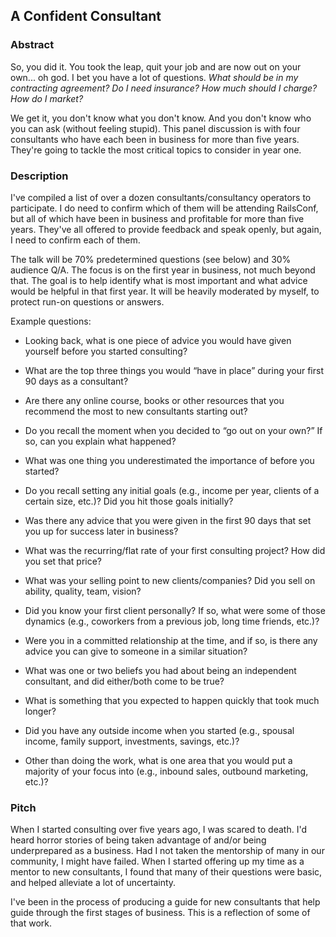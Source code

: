 ## A Confident Consultant

### Abstract

So, you did it. You took the leap, quit your job and are now out on your own... oh god. I bet you have a lot of questions. _What should be in my contracting agreement? Do I need insurance? How much should I charge? How do I market?_

We get it, you don't know what you don't know. And you don't know who you can ask (without feeling stupid). This panel discussion is with four consultants who have each been in business for more than five years. They're going to tackle the most critical topics to consider in year one.

### Description

I've compiled a list of over a dozen consultants/consultancy operators to participate.  I do need to confirm which of them will be attending RailsConf, but all of which have been in business and profitable for more than five years. They've all offered to provide feedback and speak openly, but again, I need to confirm each of them.

The talk will be 70% predetermined questions (see below) and 30% audience Q/A. The focus is on the first year in business, not much beyond that. The goal is to help identify what is most important and what advice would be helpful in that first year. It will be heavily moderated by myself, to protect run-on questions or answers.

Example questions:

- Looking back, what is one piece of advice you would have given yourself before you started consulting?

- What are the top three things you would “have in place” during your first 90 days as a consultant?

- Are there any online course, books or other resources that you recommend the most to new consultants starting out?

- Do you recall the moment when you decided to “go out on your own?” If so, can you explain what happened?

- What was one thing you underestimated the importance of before you started?

- Do you recall setting any initial goals (e.g., income per year, clients of a certain size, etc.)? Did you hit those goals initially?

- Was there any advice that you were given in the first 90 days that set you up for success later in business?

- What was the recurring/flat rate of your first consulting project? How did you set that price?

- What was your selling point to new clients/companies? Did you sell on ability, quality, team, vision?

- Did you know your first client personally? If so, what were some of those dynamics (e.g., coworkers from a previous job, long time friends, etc.)?

- Were you in a committed relationship at the time, and if so, is there any advice you can give to someone in a similar situation?

- What was one or two beliefs you had about being an independent consultant, and did either/both come to be true?

- What is something that you expected to happen quickly that took much longer?

- Did you have any outside income when you started (e.g., spousal income, family support, investments, savings, etc.)?

- Other than doing the work, what is one area that you would put a majority of your focus into (e.g., inbound sales, outbound marketing, etc.)? 

### Pitch

When I started consulting over five years ago, I was scared to death. I'd heard horror stories of being taken advantage of and/or being underprepared as a business. Had I not taken the mentorship of many in our community, I might have failed. When I started offering up my time as a mentor to new consultants, I found that many of their questions were basic, and helped alleviate a lot of uncertainty. 

I've been in the process of producing a guide for new consultants that help guide through the first stages of business.  This is a reflection of some of that work.
